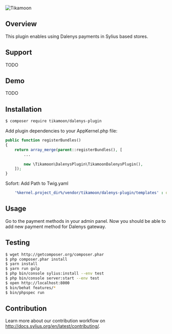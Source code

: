 ![Tikamoon](https://www.tikamoon.online/template-logo_tikanoir.svg)


## Overview

This plugin enables using Dalenys payments in Sylius based stores.

## Support

TODO

## Demo

TODO

## Installation
```bash
$ composer require tikamoon/dalenys-plugin
```
    
Add plugin dependencies to your AppKernel.php file:
```php
public function registerBundles()
{
    return array_merge(parent::registerBundles(), [
        ...
        
        new \Tikamoon\DalenysPlugin\TikamoonDalenysPlugin(),
    ]);
}
```

Sofort:
Add Path to Twig.yaml
```yaml
    '%kernel.project_dir%/vendor/tikamoon/dalenys-plugin/templates' : dalenys
```

## Usage

Go to the payment methods in your admin panel. Now you should be able to add new payment method for Dalenys gateway.

## Testing
```bash
$ wget http://getcomposer.org/composer.phar
$ php composer.phar install
$ yarn install
$ yarn run gulp
$ php bin/console sylius:install --env test
$ php bin/console server:start --env test
$ open http://localhost:8000
$ bin/behat features/*
$ bin/phpspec run
```

## Contribution

Learn more about our contribution workflow on http://docs.sylius.org/en/latest/contributing/.
